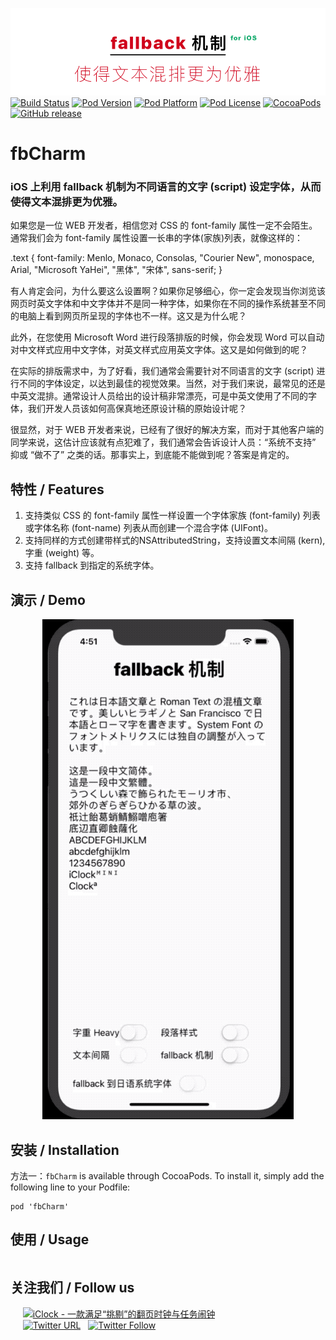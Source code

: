 ![logo](logo.png)
[![Build Status](http://img.shields.io/travis/pcjbird/fbCharm/master.svg?style=flat)](https://travis-ci.org/pcjbird/fbCharm)
[![Pod Version](http://img.shields.io/cocoapods/v/fbCharm.svg?style=flat)](http://cocoadocs.org/docsets/fbCharm/)
[![Pod Platform](http://img.shields.io/cocoapods/p/fbCharm.svg?style=flat)](http://cocoadocs.org/docsets/fbCharm/)
[![Pod License](http://img.shields.io/cocoapods/l/fbCharm.svg?style=flat)](https://www.apache.org/licenses/LICENSE-2.0.html)
[![CocoaPods](https://img.shields.io/cocoapods/at/fbCharm.svg)](https://github.com/pcjbird/fbCharm)
[![GitHub release](https://img.shields.io/github/release/pcjbird/fbCharm.svg)](https://github.com/pcjbird/fbCharm/releases)

# fbCharm
### iOS 上利用 fallback 机制为不同语言的文字 (script) 设定字体，从而使得文本混排更为优雅。

如果您是一位 WEB 开发者，相信您对 CSS 的 font-family 属性一定不会陌生。通常我们会为 font-family 属性设置一长串的字体(家族)列表，就像这样的：

.text { font-family: Menlo, Monaco, Consolas, "Courier New", monospace, Arial, "Microsoft YaHei", "黑体", "宋体", sans-serif; }

有人肯定会问，为什么要这么设置啊？如果你足够细心，你一定会发现当你浏览该网页时英文字体和中文字体并不是同一种字体，如果你在不同的操作系统甚至不同的电脑上看到网页所呈现的字体也不一样。这又是为什么呢？

此外，在您使用 Microsoft Word 进行段落排版的时候，你会发现 Word 可以自动对中文样式应用中文字体，对英文样式应用英文字体。这又是如何做到的呢？

在实际的排版需求中，为了好看，我们通常会需要针对不同语言的文字 (script) 进行不同的字体设定，以达到最佳的视觉效果。当然，对于我们来说，最常见的还是中英文混排。通常设计人员给出的设计稿非常漂亮，可是中英文使用了不同的字体，我们开发人员该如何高保真地还原设计稿的原始设计呢？

很显然，对于 WEB 开发者来说，已经有了很好的解决方案，而对于其他客户端的同学来说，这估计应该就有点犯难了，我们通常会告诉设计人员：“系统不支持” 抑或 “做不了” 之类的话。那事实上，到底能不能做到呢？答案是肯定的。

## 特性 / Features

1. 支持类似 CSS 的 font-family 属性一样设置一个字体家族 (font-family) 列表或字体名称 (font-name) 列表从而创建一个混合字体 (UIFont)。
2. 支持同样的方式创建带样式的NSAttributedString，支持设置文本间隔 (kern), 字重 (weight) 等。
3. 支持 fallback 到指定的系统字体。

## 演示 / Demo

<p align="center"><img src="demo.gif" title="demo"></p>

##  安装 / Installation

方法一：`fbCharm` is available through CocoaPods. To install it, simply add the following line to your Podfile:
```
pod 'fbCharm'
```
## 使用 / Usage
```
```
## 关注我们 / Follow us
  
  <a href="https://itunes.apple.com/cn/app/iclock-一款满足-挑剔-的翻页时钟与任务闹钟/id1128196970?pt=117947806&ct=com.github.pcjbird.fbCharm&mt=8"><img src="https://github.com/pcjbird/AssetsExtractor/raw/master/iClock.gif" width="400" title="iClock - 一款满足“挑剔”的翻页时钟与任务闹钟"></a>    
  
  [![Twitter URL](https://img.shields.io/twitter/url/http/shields.io.svg?style=social)](https://twitter.com/intent/tweet?text=https://github.com/pcjbird/fbCharm)
  [![Twitter Follow](https://img.shields.io/twitter/follow/pcjbird.svg?style=social)](https://twitter.com/pcjbird)
